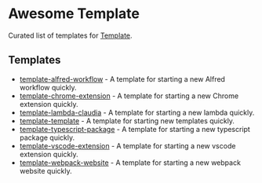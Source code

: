
# Awesome Template

Curated list of templates for [Template](https://github.com/fabiospampinato/template).

## Templates

- [template-alfred-workflow](https://github.com/fabiospampinato/template-alfred-workflow) - A template for starting a new Alfred workflow quickly.
- [template-chrome-extension](https://github.com/fabiospampinato/template-chrome-extension) - A template for starting a new Chrome extension quickly.
- [template-lambda-claudia](https://github.com/fabiospampinato/template-lambda-claudia) - A template for starting a new lambda quickly.
- [template-template](https://github.com/fabiospampinato/template-template) - A template for starting new templates quickly.
- [template-typescript-package](https://github.com/fabiospampinato/template-typescript-package) - A template for starting a new typescript package quickly.
- [template-vscode-extension](https://github.com/fabiospampinato/template-vscode-extension) - A template for starting a new vscode extension quickly.
- [template-webpack-website](https://github.com/fabiospampinato/template-webpack-website) - A template for starting a new webpack website quickly.
